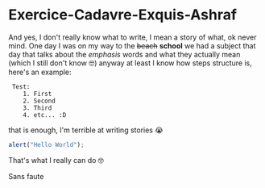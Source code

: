 # Exercice-Cadavre-Exquis-Ashraf
And yes, I don't really know what to write, I mean a story of what, ok never mind.
One day I was on my way to the ~~beach~~ **school** we had a subject that day that talks about the *emphasis* words and what they actually mean (which I still don't know 🤓)
anyway at least I know how steps structure is, here's an example:

	 Test:
		1. First
		2. Second
		3. Third
		4. etc... :D

that is enough, I'm terrible at writing stories 😭

```javascript
alert("Hello World");
```
That's what I really can do 🤓

Sans faute
